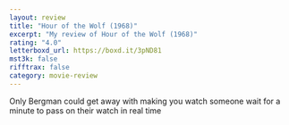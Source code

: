 ```yaml
---
layout: review
title: "Hour of the Wolf (1968)"
excerpt: "My review of Hour of the Wolf (1968)"
rating: "4.0"
letterboxd_url: https://boxd.it/3pND81
mst3k: false
rifftrax: false
category: movie-review
---
```


Only Bergman could get away with making you watch someone wait for a minute to pass on their watch in real time
